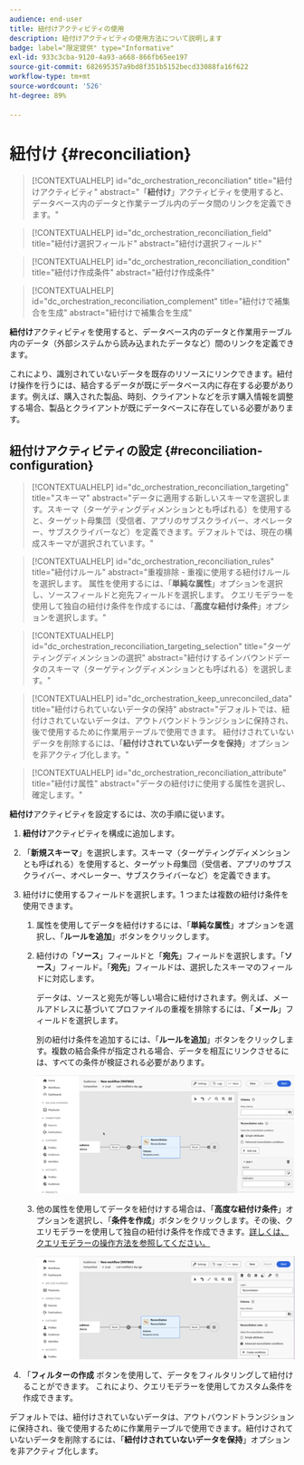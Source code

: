 ```yaml
---
audience: end-user
title: 紐付けアクティビティの使用
description: 紐付けアクティビティの使用方法について説明します
badge: label="限定提供" type="Informative"
exl-id: 933c3cba-9120-4a93-a668-866fb65ee197
source-git-commit: 682695357a9bd8f351b5152becd33088fa16f622
workflow-type: tm+mt
source-wordcount: '526'
ht-degree: 89%

---
```


# 紐付け {#reconciliation}

>[!CONTEXTUALHELP]
>id="dc_orchestration_reconciliation"
>title="紐付けアクティビティ"
>abstract="「**紐付け**」アクティビティを使用すると、データベース内のデータと作業テーブル内のデータ間のリンクを定義できます。"

>[!CONTEXTUALHELP]
>id="dc_orchestration_reconciliation_field"
>title="紐付け選択フィールド"
>abstract="紐付け選択フィールド"

>[!CONTEXTUALHELP]
>id="dc_orchestration_reconciliation_condition"
>title="紐付け作成条件"
>abstract="紐付け作成条件"

>[!CONTEXTUALHELP]
>id="dc_orchestration_reconciliation_complement"
>title="紐付けで補集合を生成"
>abstract="紐付けで補集合を生成"

**紐付け**&#x200B;アクティビティを使用すると、データベース内のデータと作業用テーブル内のデータ（外部システムから読み込まれたデータなど）間のリンクを定義できます。

<!--For example, the **Reconciliation** activity can be placed after a **Load file** activity to import non-standard data into the database. In this case, the **Reconciliation** activity lets you define the link between the data in the Adobe Campaign database and the data in the work table.-->

これにより、識別されていないデータを既存のリソースにリンクできます。紐付け操作を行うには、結合するデータが既にデータベース内に存在する必要があります。例えば、購入された製品、時刻、クライアントなどを示す購入情報を調整する場合、製品とクライアントが既にデータベースに存在している必要があります。

## 紐付けアクティビティの設定 {#reconciliation-configuration}

>[!CONTEXTUALHELP]
>id="dc_orchestration_reconciliation_targeting"
>title="スキーマ"
>abstract="データに適用する新しいスキーマを選択します。スキーマ（ターゲティングディメンションとも呼ばれる）を使用すると、ターゲット母集団（受信者、アプリのサブスクライバー、オペレーター、サブスクライバーなど）を定義できます。デフォルトでは、現在の構成スキーマが選択されています。"

>[!CONTEXTUALHELP]
>id="dc_orchestration_reconciliation_rules"
>title="紐付けルール"
>abstract="重複排除 - 重複に使用する紐付けルールを選択します。 属性を使用するには、「**単純な属性**」オプションを選択し、ソースフィールドと宛先フィールドを選択します。 クエリモデラーを使用して独自の紐付け条件を作成するには、「**高度な紐付け条件**」オプションを選択します。"

>[!CONTEXTUALHELP]
>id="dc_orchestration_reconciliation_targeting_selection"
>title="ターゲティングディメンションの選択"
>abstract="紐付けするインバウンドデータのスキーマ（ターゲティングディメンションとも呼ばれる）を選択します。"

>[!CONTEXTUALHELP]
>id="dc_orchestration_keep_unreconciled_data"
>title="紐付けられていないデータの保持"
>abstract="デフォルトでは、紐付けされていないデータは、アウトバウンドトランジションに保持され、後で使用するために作業用テーブルで使用できます。 紐付けされていないデータを削除するには、「**紐付けされていないデータを保持**」オプションを非アクティブ化します。"

>[!CONTEXTUALHELP]
>id="dc_orchestration_reconciliation_attribute"
>title="紐付け属性"
>abstract="データの紐付けに使用する属性を選択し、確定します。"

**紐付け**&#x200B;アクティビティを設定するには、次の手順に従います。

1. **紐付け**&#x200B;アクティビティを構成に追加します。

1. 「**新規スキーマ**」を選択します。スキーマ（ターゲティングディメンションとも呼ばれる）を使用すると、ターゲット母集団（受信者、アプリのサブスクライバー、オペレーター、サブスクライバーなど）を定義できます。

1. 紐付けに使用するフィールドを選択します。1 つまたは複数の紐付け条件を使用できます。

   1. 属性を使用してデータを紐付けするには、「**単純な属性**」オプションを選択し、「**ルールを追加**」ボタンをクリックします。
   1. 紐付けの「**ソース**」フィールドと「**宛先**」フィールドを選択します。「**ソース**」フィールド。「**宛先**」フィールドは、選択したスキーマのフィールドに対応します。

      データは、ソースと宛先が等しい場合に紐付けされます。例えば、メールアドレスに基づいてプロファイルの重複を排除するには、「**メール**」フィールドを選択します。

      別の紐付け条件を追加するには、「**ルールを追加**」ボタンをクリックします。複数の結合条件が指定される場合、データを相互にリンクさせるには、すべての条件が検証される必要があります。

      ![](../assets/reconciliation-rules.png)

   1. 他の属性を使用してデータを紐付けする場合は、「**高度な紐付け条件**」オプションを選択し、「**条件を作成**」ボタンをクリックします。その後、クエリモデラーを使用して独自の紐付け条件を作成できます。[詳しくは、クエリモデラーの操作方法を参照してください。](../../query/query-modeler-overview.md)

      ![](../assets/reconciliation-advanced.png)

1. 「**フィルターの作成** ボタンを使用して、データをフィルタリングして紐付けることができます。 これにより、クエリモデラーを使用してカスタム条件を作成できます。

デフォルトでは、紐付けされていないデータは、アウトバウンドトランジションに保持され、後で使用するために作業用テーブルで使用できます。紐付けされていないデータを削除するには、「**紐付けされていないデータを保持**」オプションを非アクティブ化します。

<!--
## Example {#reconciliation-example}

The following example demonstrates a workflow that creates an audience of profiles directly from an imported file containing new clients. It is made up of the following activities:

The workflow is designed as follows:

![](../assets/workflow-reconciliation-sample-1.0.png)

 
It is built with the following activities:

* A [Load file](load-file.md) activity uploads a file containing profiles data that were extracted from an external tool.

    For example:

    ```
    lastname;firstname;email;birthdate;
    JACKMAN;Megan;megan.jackman@testmail.com;07/08/1975;
    PHILLIPS;Edward;phillips@testmail.com;09/03/1986;
    WEAVER;Justin;justin_w@testmail.com;11/15/1990;
    MARTIN;Babe;babeth_martin@testmail.net;11/25/1964;
    REESE;Richard;rreese@testmail.com;02/08/1987;
    ```

* A **Reconciliation** activity which identifies the incoming data as profiles, by using the **email** and **Date of birth** fields as reconciliation criteria.

    ![](../assets/workflow-reconciliation-sample-1.1.png)

* A [Save audience](save-audience.md) activity to create a new audience based on these updates. You can also replace the **Save audience** activity by an **End** activity if no specific audience needs to be created or updated. Recipient profiles are updated in any case when you run the workflow.


## Compatibility {#reconciliation-compat}

The **Reconciliation** activity does not exist in the Client console. All **Enrichments** activities created in the Client console with the reconciliation options enabled are displayed as **Reconciliation** activities in Campaign Web user interface.
-->

